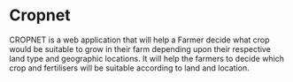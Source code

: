 # Cropnet
CROPNET is a web application that will help a Farmer decide what crop would be suitable to grow in their farm depending upon their respective land type and geographic locations. It will help the farmers to decide which crop and fertilisers will be suitable according to land and location. 

